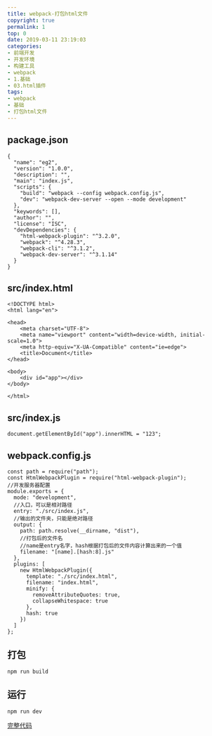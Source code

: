 ```yaml
---
title: webpack-打包html文件
copyright: true
permalink: 1
top: 0
date: 2019-03-11 23:19:03
categories:
- 前端开发
- 开发环境
- 构建工具
- webpack
- 1.基础
- 03.html插件
tags:
- webpack
- 基础
- 打包html文件
---
```


## package.json

```
{
  "name": "eg2",
  "version": "1.0.0",
  "description": "",
  "main": "index.js",
  "scripts": {
    "build": "webpack --config webpack.config.js",
    "dev": "webpack-dev-server --open --mode development"
  },
  "keywords": [],
  "author": "",
  "license": "ISC",
  "devDependencies": {
    "html-webpack-plugin": "^3.2.0",
    "webpack": "^4.28.3",
    "webpack-cli": "^3.1.2",
    "webpack-dev-server": "^3.1.14"
  }
}
```

## src/index.html

```
<!DOCTYPE html>
<html lang="en">

<head>
    <meta charset="UTF-8">
    <meta name="viewport" content="width=device-width, initial-scale=1.0">
    <meta http-equiv="X-UA-Compatible" content="ie=edge">
    <title>Document</title>
</head>

<body>
    <div id="app"></div>
</body>

</html>
```

## src/index.js

```
document.getElementById("app").innerHTML = "123";
```

## webpack.config.js

```
const path = require("path");
const HtmlWebpackPlugin = require("html-webpack-plugin");
//开发服务器配置
module.exports = {
  mode: "development",
  //入口，可以是相对路径
  entry: "./src/index.js",
  //输出的文件夹，只能是绝对路径
  output: {
    path: path.resolve(__dirname, "dist"),
    //打包后的文件名
    //name是entry名字，hash根据打包后的文件内容计算出来的一个值
    filename: "[name].[hash:8].js"
  },
  plugins: [
    new HtmlWebpackPlugin({
      template: "./src/index.html",
      filename: "index.html",
      minify: {
        removeAttributeQuotes: true,
        collapseWhitespace: true
      },
      hash: true
    })
  ]
};
```

## 打包

```
npm run build
```

## 运行

```
npm run dev
```

[完整代码](https://github.com/zhoubichuan/frontend-note/tree/master/3.dev/3.scaffolding/1.webpack/1.base/3.html)
